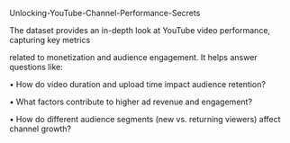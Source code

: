 Unlocking-YouTube-Channel-Performance-Secrets 

The dataset provides an in-depth look at YouTube video performance, capturing key metrics 

related to monetization and audience engagement. It helps answer questions like: 

• How do video duration and upload time impact audience retention? 

• What factors contribute to higher ad revenue and engagement? 

• How do different audience segments (new vs. returning viewers) affect channel 
growth? 
